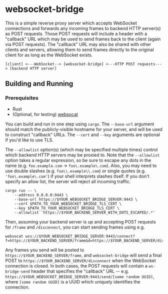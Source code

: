 # websocket-bridge

This is a simple reverse proxy server which accepts WebSocket connections and
forwards any incoming frames to backend HTTP server(s) as POST requests.  Those
POST requests will include a header with a "callback" URL which may be used to
send frames back to the client (again via POST requests).  The "callback" URL
may also be shared with other clients and servers, allowing them to send frames
directly to the original client for as long as the WebSocket exists.

```
[client] <---WebSocket--> [websocket-bridge] <---HTTP POST requests---> [backend HTTP server]
```

## Building and Running

### Prerequisites

- Rust
- (Optional, for testing) [websocat](https://crates.io/crates/websocat)

You can build and run in one step using `cargo`.  The `--base-url` argument
should match the publicly-visible hostname for your server, and will be used to
construct "callback" URLs.  The `--cert` and `--key` arguments are optional if
you'd like to use TLS.

The `--allowlist` option(s) (which may be specified multiple times) control
which backend HTTP servers may be proxied to.  Note that the `--allowlist`
option takes a regular expression, so be sure to escape any dots in the name
(e.g. `foo.example.com` -> `foo\.example\.com`).  Also, you may need to use
double slashes (e.g. `foo\\.example\\.com`) or single quotes (e.g.
`'foo\.example\.com'`) if your shell interprets slashes itself.  If you don't
specify an allow list, the server will reject all incoming traffic.

```
cargo run -- \
    --address 0.0.0.0:9443 \
    --base-url https://$YOUR_WEBSOCKET_BRIDGE_SERVER:9443 \
    --cert $PATH_TO_YOUR_WEBSOCKET_BRIDGE_TLS_CERT \
    --key $PATH_TO_YOUR_WEBSOCKET_BRIDGE_TLS_CERT \
    --allowlist 'https://$YOUR_BACKEND_SERVER_WITH_DOTS_ESCAPED/.*'
```

Then, assuming your backend server is up and accepting POST requests for
`/frame` and `/disconnect`, you can start sending frames using e.g.


```
websocat wss://$YOUR_WEBSOCKET_BRIDGE_SERVER:9443/connect?f=https://$YOUR_BACKEND_SERVER/frame&d=https://$YOUR_BACKEND_SERVER/disconnect
```

Any frames you send will be posted to `https://$YOUR_BACKEND_SERVER/frame`, and
`websocket-bridge` will send a final POST to
`https://$YOUR_BACKEND_SERVER/disconnect` when the WebSocket connection is
closed.  In both cases, the POST requests will contain a `ws-bridge-send` header
that specifies the "callback" URL -- e.g.
`https://$YOUR_WEBSOCKET_BRIDGE_SERVER:9443/send/[some random UUID]`, where
`[some random UUID]` is a UUID which uniquely identifies the connection.
